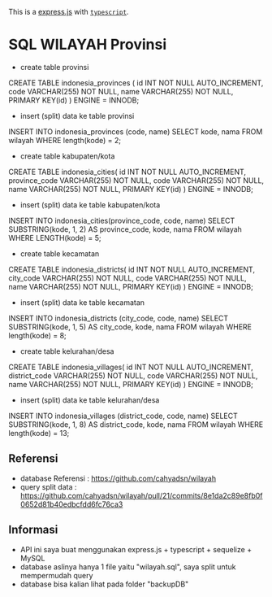 This is a [express.js](https://expressjs.com/) with [`typescript`](https://www.typescriptlang.org/).

# SQL WILAYAH Provinsi

- create table provinsi

CREATE TABLE indonesia_provinces (
id INT NOT NULL AUTO_INCREMENT,
code VARCHAR(255) NOT NULL,
name VARCHAR(255) NOT NULL,
PRIMARY KEY(id)
) ENGINE = INNODB;

- insert (split) data ke table provinsi

INSERT INTO indonesia_provinces (code, name)
SELECT kode, nama
FROM wilayah
WHERE length(kode) = 2;

- create table kabupaten/kota

CREATE TABLE indonesia_cities(
id INT NOT NULL AUTO_INCREMENT,
province_code VARCHAR(255) NOT NULL,
code VARCHAR(255) NOT NULL,
name VARCHAR(255) NOT NULL,
PRIMARY KEY(id)
) ENGINE = INNODB;

- insert (split) data ke table kabupaten/kota

INSERT INTO indonesia_cities(province_code, code, name)
SELECT SUBSTRING(kode, 1, 2) AS province_code, kode, nama
FROM wilayah
WHERE LENGTH(kode) = 5;

- create table kecamatan

CREATE TABLE indonesia_districts(
id INT NOT NULL AUTO_INCREMENT,
city_code VARCHAR(255) NOT NULL,
code VARCHAR(255) NOT NULL,
name VARCHAR(255) NOT NULL,
PRIMARY KEY(id)
) ENGINE = INNODB;

- insert (split) data ke table kecamatan

INSERT INTO indonesia_districts (city_code, code, name)
SELECT SUBSTRING(kode, 1, 5) AS city_code, kode, nama
FROM wilayah
WHERE length(kode) = 8;

- create table kelurahan/desa

CREATE TABLE indonesia_villages(
id INT NOT NULL AUTO_INCREMENT,
district_code VARCHAR(255) NOT NULL,
code VARCHAR(255) NOT NULL,
name VARCHAR(255) NOT NULL,
PRIMARY KEY(id)
) ENGINE = INNODB;

- insert (split) data ke table kelurahan/desa

INSERT INTO indonesia_villages (district_code, code, name)
SELECT SUBSTRING(kode, 1, 8) AS district_code, kode, nama
FROM wilayah
WHERE length(kode) = 13;

## Referensi

- database Referensi : https://github.com/cahyadsn/wilayah
- query split data : https://github.com/cahyadsn/wilayah/pull/21/commits/8e1da2c89e8fb0f0652d81b40edbcfdd6fc76ca3

## Informasi

- API ini saya buat menggunakan express.js + typescript + sequelize + MySQL
- database aslinya hanya 1 file yaitu "wilayah.sql", saya split untuk mempermudah query
- database bisa kalian lihat pada folder "backupDB"
